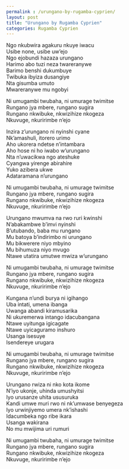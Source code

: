 ```yaml
---
permalink : /urungano-by-rugamba-cyprien/
layout: post
title: "Urungano by Rugamba Cyprien"
categories: Rugamba Cyprien
---
```

Ngo nkubwira agakuru nkuye iwacu<br/>
Usibe none, usibe uw’ejo<br/>
Ngo ejobundi hazaza urungano<br/>
Harimo abo tuzi neza twareranywe<br/>
Barimo benshi dukumbuye<br/>
Twibuka ibyiza dusangiye<br/>
Nta gisumba umuto<br/>
Mwareranywe mu ngobyi

Ni umugambi twubaha, ni umurage twimitse<br/>
Rungano jya mbere, rungano sugira<br/>
Rungano nkwibuke, nkwizihize nkogeza<br/>
Nkuvuge, nkuririmbe n’ejo

Inzira z’urungano ni nyinshi cyane<br/>
Nk’amashuli, itorero urimo<br/>
Aho ukorera ndetse n’intambara<br/>
Aho hose ni ho iwabo w’urungano<br/>
Nta n’uwacikwa ngo ateshuke<br/>
Cyangwa yirenge abirahire<br/>
Yuko azibera ukwe<br/>
Adataramana n’urungano

Ni umugambi twubaha, ni umurage twimitse<br/>
Rungano jya mbere, rungano sugira<br/>
Rungano nkwibuke, nkwizihize nkogeza<br/>
Nkuvuge, nkuririmbe n’ejo

Urungano mwumva na rwo ruri kwinshi<br/>
N’abakambwe b’imvi nyinshi<br/>
B’utubando, baba mu rungano<br/>
Mu batoya b’indirimbo ni urungano<br/>
Mu bikwerere niyo mbyino<br/>
Mu bihumuza niyo mvugo<br/>
Ntawe utatira umutwe mwiza w’urungano

Ni umugambi twubaha, ni umurage twimitse<br/>
Rungano jya mbere, rungano sugira<br/>
Rungano nkwibuke, nkwizihize nkogeza<br/>
Nkuvuge, nkuririmbe n’ejo

Kungana n’undi burya ni igihango<br/>
Uba intati, umena ibanga<br/>
Uwanga abandi kiramusarika<br/>
Ni ukuremerwa intango idacubangana<br/>
Ntawe uyitunga igicagate<br/>
Ntawe uyicaguramo inshuro<br/>
Usanga isesuye<br/>
Isendereye urugara

Ni umugambi twubaha, ni umurage twimitse<br/>
Rungano jya mbere, rungano sugira<br/>
Rungano nkwibuke, nkwizihize nkogeza<br/>
Nkuvuge, nkuririmbe n’ejo

Urungano rwiza ni nko kota ikome<br/>
N’iyo ukonje, uhinda umushyitsi<br/>
Iyo urusanze uhita ususuruka<br/>
Kandi umwe muri rwo ni nk’umwase benyegeza<br/>
Iyo urwinjiyemo umera nk’ishashi<br/>
Idacumbeka ngo ribe ikara<br/>
Usanga wakirana<br/>
No mu mwijima uri rumuri

Ni umugambi twubaha, ni umurage twimitse<br/>
Rungano jya mbere, rungano sugira<br/>
Rungano nkwibuke, nkwizihize nkogeza<br/>
Nkuvuge, nkuririmbe n’ejo